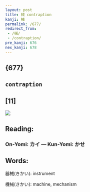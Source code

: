 ```yaml
---
layout: post
title: 械 contraption
kanji: 械
permalink: /677/
redirect_from:
 - /械/
 - /contraption/
pre_kanji: 676
nex_kanji: 678
---
```


## {677}

## `contraption`

## [11]

<div class="stroke"><img src="E6A2B0.png" /></div>

## Reading:

### On-Yomi: カイ &mdash; Kun-Yomi: かせ

## Words:

器械(きかい): instrument

機械(きかい): machine, mechanism
